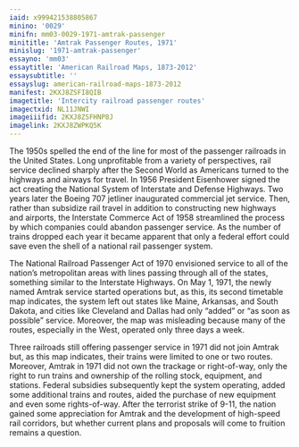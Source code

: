 ```yaml
---
iaid: x999421538805867
minino: '0029'
minifn: mm03-0029-1971-amtrak-passenger
minititle: 'Amtrak Passenger Routes, 1971'
minislug: '1971-amtrak-passenger'
essayno: 'mm03'
essaytitle: 'American Railroad Maps, 1873-2012'
essaysubtitle: ''
essayslug: american-railroad-maps-1873-2012
manifest: 2KXJ8ZSFI8QIB
imagetitle: 'Intercity railroad passenger routes'
imagectxid: NL11JNWI
imageiiifid: 2KXJ8ZSFHNP8J
imagelink: 2KXJ8ZWPKQ5K
---
```

The 1950s spelled the end of the line for most of the passenger railroads in the United States. Long unprofitable from a variety of perspectives, rail service declined sharply after the Second World as Americans turned to the highways and airways for travel. In 1956 President Eisenhower signed the act creating the National System of Interstate and Defense Highways. Two years later the Boeing 707 jetliner inaugurated commercial jet service. Then, rather than subsidize rail travel in addition to constructing new highways and airports, the Interstate Commerce Act of 1958 streamlined the process by which companies could abandon passenger service. As the number of trains dropped each year it became apparent that only a federal effort could save even the shell of a national rail passenger system. 

The National Railroad Passenger Act of 1970 envisioned service to all of the nationʼs metropolitan areas with lines passing through all of the states, something similar to the Interstate Highways. On May 1, 1971, the newly named Amtrak service started operations but, as this, its second timetable map indicates, the system left out states like Maine, Arkansas, and South Dakota, and cities like Cleveland and Dallas had only “added” or “as soon as possible” service. Moreover, the map was misleading because many of the routes, especially in the West, operated only three days a week. 

Three railroads still offering passenger service in 1971 did not join Amtrak but, as this map indicates, their trains were limited to one or two routes. Moreover, Amtrak in 1971 did not own the trackage or right-of-way, only the right to run trains and ownership of the rolling stock, equipment, and stations. Federal subsidies subsequently kept the system operating, added some additional trains and routes, aided the purchase of new equipment and even some rights-of-way. After the terrorist strike of 9-11, the nation gained some appreciation for Amtrak and the development of high-speed rail corridors, but whether current plans and proposals will come to fruition remains a question.

